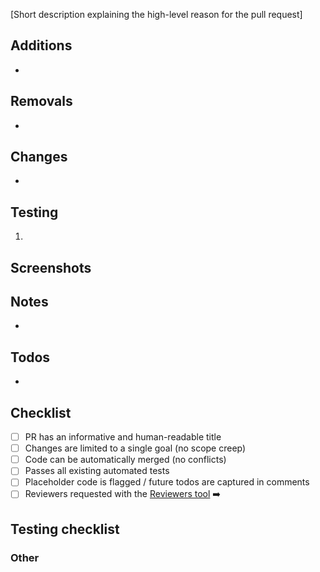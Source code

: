 [Short description explaining the high-level reason for the pull request]

## Additions

-

## Removals

-

## Changes

-

## Testing

1.

## Screenshots


## Notes

-

## Todos

-

## Checklist

- [ ] PR has an informative and human-readable title
- [ ] Changes are limited to a single goal (no scope creep)
- [ ] Code can be automatically merged (no conflicts)
- [ ] Passes all existing automated tests
- [ ] Placeholder code is flagged / future todos are captured in comments
- [ ] Reviewers requested with the [Reviewers tool](https://help.github.com/articles/requesting-a-pull-request-review/) :arrow_right:

## Testing checklist


### Other
